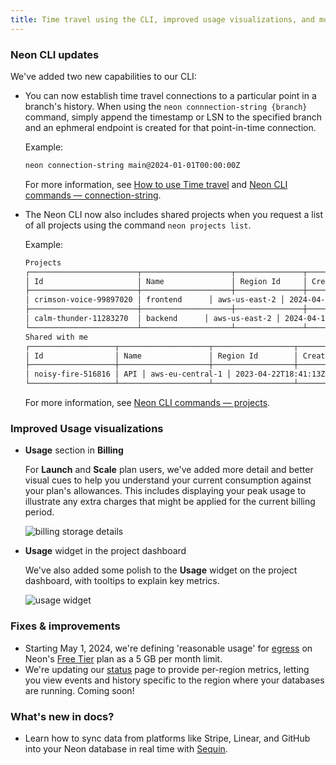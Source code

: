 ```yaml
---
title: Time travel using the CLI, improved usage visualizations, and more.
---
```


### Neon CLI updates

We've added two new capabilities to our CLI:

- You can now establish time travel connections to a particular point in a branch's history. When using the `neon connnection-string {branch}` command, simply append the timestamp or LSN to the specified branch and an ephmeral endpoint is created for that point-in-time connection.

  Example:

  ```bash
  neon connection-string main@2024-01-01T00:00:00Z
  ```

  For more information, see [How to use Time travel](/docs/guides/time-travel-assist#how-to-use-time-travel) and [Neon CLI commands — connection-string](/docs/reference/cli-connection-string).

- The Neon CLI now also includes shared projects when you request a list of all projects using the command `neon projects list`.

  Example:

  ```bash
  Projects
  ┌────────────────────────┬────────────────────┬───────────────┬──────────────────────┐
  │ Id                     │ Name               │ Region Id     │ Created At           │
  ├────────────────────────┼────────────────────┼───────────────┼──────────────────────┤
  │ crimson-voice-99897020 │ frontend      │ aws-us-east-2 │ 2024-04-15T11:17:30Z │
  ├────────────────────────┼────────────────────┼───────────────┼──────────────────────┤
  │ calm-thunder-11283270  │ backend      │ aws-us-east-2 │ 2024-04-10T15:21:01Z │
  └────────────────────────┴────────────────────┴───────────────┴──────────────────────┘
  Shared with me
  ┌───────────────────┬────────────────────┬──────────────────┬──────────────────────┐
  │ Id                │ Name               │ Region Id        │ Created At           │
  ├───────────────────┼────────────────────┼──────────────────┼──────────────────────┤
  │ noisy-fire-516816 │ API │ aws-eu-central-1 │ 2023-04-22T18:41:13Z │
  └───────────────────┴────────────────────┴──────────────────┴──────────────────────┘
  ```

  For more information, see [Neon CLI commands — projects](/docs/reference/cli-projects#list).

### Improved Usage visualizations

- **Usage** section in **Billing**

  For **Launch** and **Scale** plan users, we've added more detail and better visual cues to help you understand your current consumption against your plan's allowances. This includes displaying your peak usage to illustrate any extra charges that might be applied for the current billing period.

  ![billing storage details](/docs/changelog/storage_usage_details.png 'no-border')

- **Usage** widget in the project dashboard

  We've also added some polish to the **Usage** widget on the project dashboard, with tooltips to explain key metrics.

  ![usage widget](/docs/changelog/usage_widget.png 'no-border')

### Fixes & improvements

- Starting May 1, 2024, we're defining 'reasonable usage' for [egress](/docs/reference/glossary#egress) on Neon's [Free Tier](/docs/introduction/plans#free-tier) plan as a 5 GB per month limit.
- We're updating our [status](https://neonstatus.com/) page to provide per-region metrics, letting you view events and history specific to the region where your databases are running. Coming soon!

### What's new in docs?

- Learn how to sync data from platforms like Stripe, Linear, and GitHub into your Neon database in real time with [Sequin](/docs/guides/sequin).
